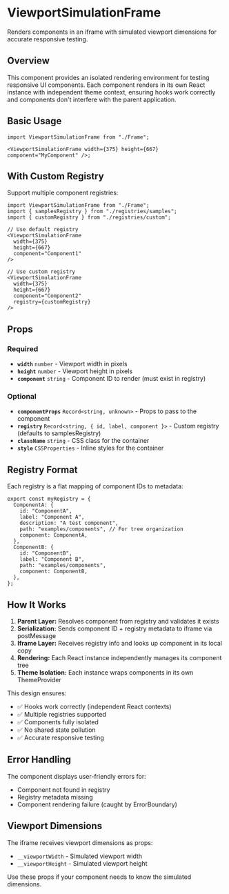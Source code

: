 # ViewportSimulationFrame

Renders components in an iframe with simulated viewport dimensions for accurate responsive testing.

## Overview

This component provides an isolated rendering environment for testing responsive UI components. Each component renders in its own React instance with independent theme context, ensuring hooks work correctly and components don't interfere with the parent application.

## Basic Usage

```tsx
import ViewportSimulationFrame from "./Frame";

<ViewportSimulationFrame width={375} height={667} component="MyComponent" />;
```

## With Custom Registry

Support multiple component registries:

```tsx
import ViewportSimulationFrame from "./Frame";
import { samplesRegistry } from "./registries/samples";
import { customRegistry } from "./registries/custom";

// Use default registry
<ViewportSimulationFrame
  width={375}
  height={667}
  component="Component1"
/>

// Use custom registry
<ViewportSimulationFrame
  width={375}
  height={667}
  component="Component2"
  registry={customRegistry}
/>
```

## Props

### Required

- **`width`** `number` - Viewport width in pixels
- **`height`** `number` - Viewport height in pixels
- **`component`** `string` - Component ID to render (must exist in registry)

### Optional

- **`componentProps`** `Record<string, unknown>` - Props to pass to the component
- **`registry`** `Record<string, { id, label, component }>` - Custom registry (defaults to samplesRegistry)
- **`className`** `string` - CSS class for the container
- **`style`** `CSSProperties` - Inline styles for the container

## Registry Format

Each registry is a flat mapping of component IDs to metadata:

```tsx
export const myRegistry = {
  ComponentA: {
    id: "ComponentA",
    label: "Component A",
    description: "A test component",
    path: "examples/components", // For tree organization
    component: ComponentA,
  },
  ComponentB: {
    id: "ComponentB",
    label: "Component B",
    path: "examples/components",
    component: ComponentB,
  },
};
```

## How It Works

1. **Parent Layer:** Resolves component from registry and validates it exists
2. **Serialization:** Sends component ID + registry metadata to iframe via postMessage
3. **Iframe Layer:** Receives registry info and looks up component in its local copy
4. **Rendering:** Each React instance independently manages its component tree
5. **Theme Isolation:** Each instance wraps components in its own ThemeProvider

This design ensures:

- ✅ Hooks work correctly (independent React contexts)
- ✅ Multiple registries supported
- ✅ Components fully isolated
- ✅ No shared state pollution
- ✅ Accurate responsive testing

## Error Handling

The component displays user-friendly errors for:

- Component not found in registry
- Registry metadata missing
- Component rendering failure (caught by ErrorBoundary)

## Viewport Dimensions

The iframe receives viewport dimensions as props:

- `__viewportWidth` - Simulated viewport width
- `__viewportHeight` - Simulated viewport height

Use these props if your component needs to know the simulated dimensions.
